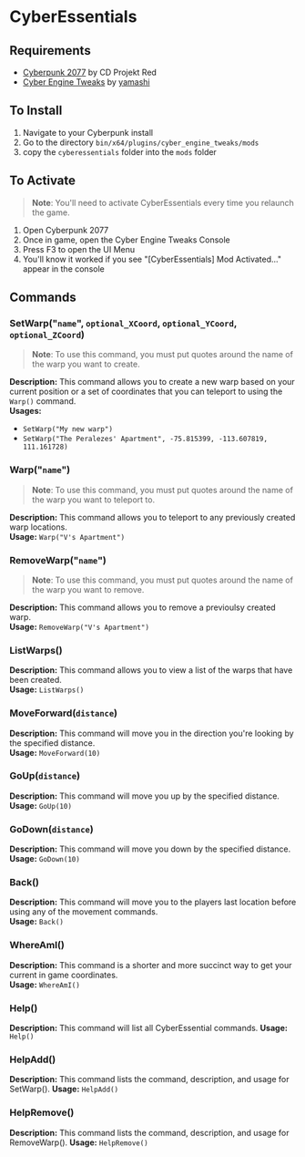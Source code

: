 # CyberEssentials

## Requirements
- [Cyberpunk 2077](https://www.gog.com/game/cyberpunk_2077) by CD Projekt Red
- [Cyber Engine Tweaks](https://github.com/yamashi/CyberEngineTweaks) by [yamashi](https://github.com/yamashi)

## To Install
1. Navigate to your Cyberpunk install
1. Go to the directory `bin/x64/plugins/cyber_engine_tweaks/mods` 
1. copy the `cyberessentials` folder into the `mods` folder

## To Activate
> **Note**: You'll need to activate CyberEssentials every time you relaunch the game.  
1. Open Cyberpunk 2077
1. Once in game, open the Cyber Engine Tweaks Console
1. Press F3 to open the UI Menu
1. You'll know it worked if you see "[CyberEssentials] Mod Activated..." appear in the console  

## Commands

### SetWarp("`name`", `optional_XCoord`, `optional_YCoord`, `optional_ZCoord`)
> **Note**: To use this command, you must put quotes around the name of the warp you want to create.  

**Description:** This command allows you to create a new warp based on your current position or a set of coordinates that you can teleport to using the `Warp()` command.  
**Usages:**  
- `SetWarp("My new warp")`
- `SetWarp("The Peralezes' Apartment", -75.815399, -113.607819, 111.161728)`

### Warp("`name`")
> **Note**: To use this command, you must put quotes around the name of the warp you want to teleport to.  

**Description:** This command allows you to teleport to any previously created  warp locations.  
**Usage:** `Warp("V's Apartment")`

### RemoveWarp("`name`")
> **Note**: To use this command, you must put quotes around the name of the warp you want to remove.  

**Description:** This command allows you to remove a previoulsy created warp.  
**Usage:** `RemoveWarp("V's Apartment")`

### ListWarps()
**Description:** This command allows you to view a list of the warps that have been created.  
**Usage:** `ListWarps()`

### MoveForward(`distance`)
**Description:** This command will move you in the direction you're looking by the specified distance.  
**Usage:** `MoveForward(10)`

### GoUp(`distance`)
**Description:** This command will move you up by the specified distance.  
**Usage:** `GoUp(10)`

### GoDown(`distance`)
**Description:** This command will move you down by the specified distance.  
**Usage:** `GoDown(10)`

### Back()
**Description:** This command will move you to the players last location before using any of the movement commands.  
**Usage:** `Back()`

### WhereAmI()
**Description:** This command is a shorter and more succinct way to get your current in game coordinates.  
**Usage:** `WhereAmI()`

### Help()
**Description:** This command will list all CyberEssential commands.
**Usage:** `Help()`

### HelpAdd()
**Description:** This command lists the command, description, and usage for SetWarp().
**Usage:** `HelpAdd()`

### HelpRemove()
**Description:** This command lists the command, description, and usage for RemoveWarp().
**Usage:** `HelpRemove()`
